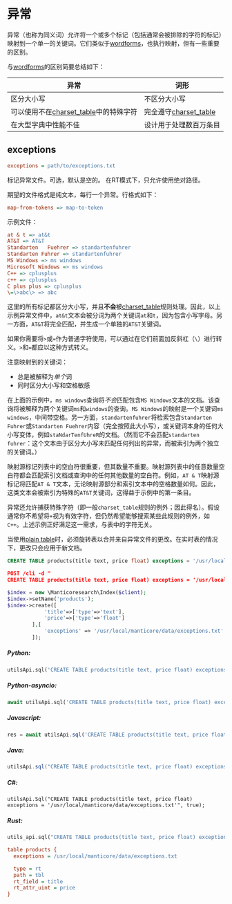 # 异常

异常（也称为同义词）允许将一个或多个标记（包括通常会被排除的字符的标记）映射到一个单一的关键词。它们类似于[wordforms](../../Creating_a_table/NLP_and_tokenization/Wordforms.md#wordforms)，也执行映射，但有一些重要的区别。

与[wordforms](../../Creating_a_table/NLP_and_tokenization/Wordforms.md#wordforms)的区别简要总结如下：

| 异常 | 词形 |
| - | - |
| 区分大小写 | 不区分大小写 |
| 可以使用不在[charset_table](../../Creating_a_table/NLP_and_tokenization/Low-level_tokenization.md#charset_table)中的特殊字符 | 完全遵守[charset_table](../../Creating_a_table/NLP_and_tokenization/Low-level_tokenization.md#charset_table) |
| 在大型字典中性能不佳 | 设计用于处理数百万条目 |

## exceptions

```ini
exceptions = path/to/exceptions.txt
```

<!-- example exceptions -->
标记异常文件。可选，默认是空的。
在RT模式下，只允许使用绝对路径。

期望的文件格式是纯文本，每行一个异常。行格式如下：

```ini
map-from-tokens => map-to-token
```

示例文件：

```ini
at & t => at&t
AT&T => AT&T
Standarten   Fuehrer => standartenfuhrer
Standarten Fuhrer => standartenfuhrer
MS Windows => ms windows
Microsoft Windows => ms windows
C++ => cplusplus
c++ => cplusplus
C plus plus => cplusplus
\=\>abc\> => abc
```

这里的所有标记都区分大小写，并且**不会**被[charset_table](../../Creating_a_table/NLP_and_tokenization/Low-level_tokenization.md#charset_table)规则处理。因此，以上示例异常文件中，`at&t`文本会被分词为两个关键词`at`和`t`，因为包含小写字母。另一方面，`AT&T`将完全匹配，并生成一个单独的`AT&T`关键词。

如果你需要将`>`或`=`作为普通字符使用，可以通过在它们前面加反斜杠（`\`）进行转义。`>`和`=`都应以这种方式转义。

注意映射到的关键词：
* 总是被解释为*单个*词
* 同时区分大小写和空格敏感

在上面的示例中，`ms windows`查询将*不会*匹配包含`MS Windows`文本的文档。该查询将被解释为两个关键词`ms`和`windows`的查询。`MS Windows`的映射是一个关键词`ms windows`，中间带空格。另一方面，`standartenfuhrer`将检索包含`Standarten Fuhrer`或`Standarten Fuehrer`内容（完全按照此大小写），或关键词本身的任何大小写变体，例如`staNdarTenfUhreR`的文档。（然而它不会匹配`standarten fuhrer`：这个文本由于区分大小写未匹配任何列出的异常，而被索引为两个独立的关键词。）

映射源标记列表中的空白符很重要，但其数量不重要。映射源列表中的任意数量空白符都会匹配索引文档或查询中的任何其他数量的空白符。例如，`AT & T`映射源标记将匹配`AT & T`文本，无论映射源部分和索引文本中的空格数量如何。因此，这类文本会被索引为特殊的`AT&T`关键词，这得益于示例中的第一条目。

异常还允许捕获特殊字符（即一般`charset_table`规则的例外；因此得名）。假设通常你不希望将`+`视为有效字符，但仍然希望能够搜索某些此规则的例外，如`C++`。上述示例正好满足这一需求，与表中的字符无关。

当使用[plain table](../../Creating_a_table/Local_tables/Plain_table.md)时，必须旋转表以合并来自异常文件的更改。在实时表的情况下，更改只会应用于新文档。

<!-- request SQL -->

```sql
CREATE TABLE products(title text, price float) exceptions = '/usr/local/manticore/data/exceptions.txt'
```

<!-- request JSON -->

```json
POST /cli -d "
CREATE TABLE products(title text, price float) exceptions = '/usr/local/manticore/data/exceptions.txt'"
```

<!-- request PHP -->

```php
$index = new \Manticoresearch\Index($client);
$index->setName('products');
$index->create([
            'title'=>['type'=>'text'],
            'price'=>['type'=>'float']
        ],[
            'exceptions' => '/usr/local/manticore/data/exceptions.txt'
        ]);
```
<!-- intro -->
##### Python:

<!-- request Python -->

```python
utilsApi.sql('CREATE TABLE products(title text, price float) exceptions = \'/usr/local/manticore/data/exceptions.txt\'')
```

<!-- intro -->
##### Python-asyncio:

<!-- request Python-asyncio -->

```python
await utilsApi.sql('CREATE TABLE products(title text, price float) exceptions = \'/usr/local/manticore/data/exceptions.txt\'')
```

<!-- intro -->
##### Javascript:

<!-- request javascript -->

```javascript
res = await utilsApi.sql('CREATE TABLE products(title text, price float) exceptions = \'/usr/local/manticore/data/exceptions.txt\'');
```

<!-- intro -->
##### Java:
<!-- request Java -->
```java
utilsApi.sql("CREATE TABLE products(title text, price float) exceptions = '/usr/local/manticore/data/exceptions.txt'", true);
```

<!-- intro -->
##### C#:
<!-- request C# -->
```clike
utilsApi.Sql("CREATE TABLE products(title text, price float) exceptions = '/usr/local/manticore/data/exceptions.txt'", true);
```

<!-- intro -->
##### Rust:

<!-- request Rust -->

```rust
utils_api.sql("CREATE TABLE products(title text, price float) exceptions = '/usr/local/manticore/data/exceptions.txt'", Some(true)).await;
```

<!-- request CONFIG -->

```ini
table products {
  exceptions = /usr/local/manticore/data/exceptions.txt

  type = rt
  path = tbl
  rt_field = title
  rt_attr_uint = price
}
```
<!-- end -->
<!-- proofread -->

